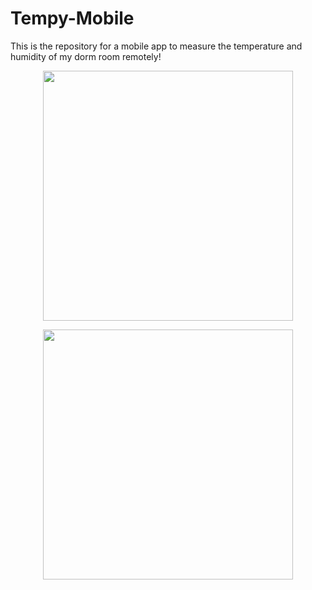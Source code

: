 # Tempy-Mobile

This is the repository for a mobile app to measure the temperature and humidity of my dorm room remotely!

<p align="center">
  <img src="https://github.com/user-attachments/assets/c386cedc-5174-4cce-ac60-ea5c28d02a21" width="400">
</p>

<p align="center">
  <img src="https://github.com/user-attachments/assets/8d5e6690-9be4-42fb-baec-5056c402c86f" width="400">
</p>

